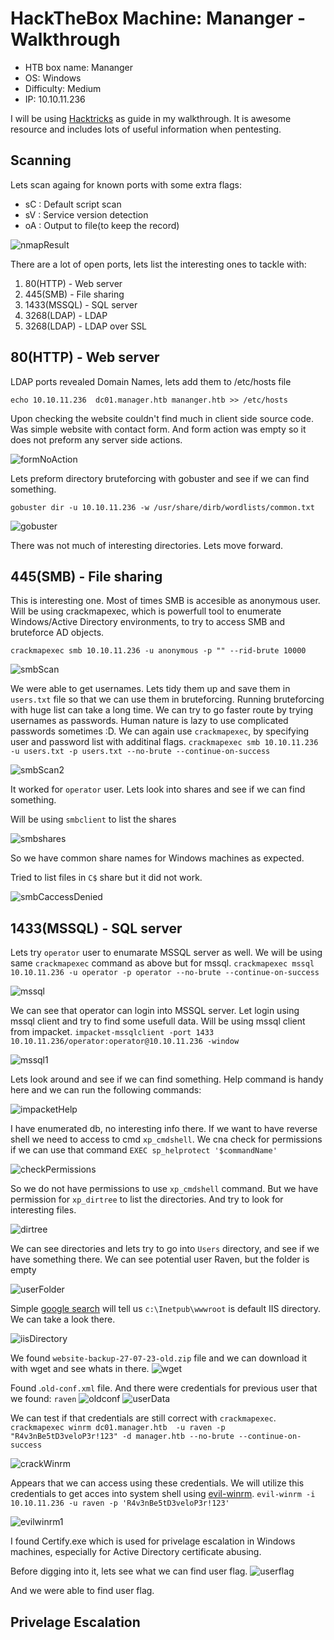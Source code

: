 # HackTheBox Machine: Mananger - Walkthrough

- HTB box name: Mananger
- OS: Windows
- Difficulty: Medium
- IP: 10.10.11.236

I will be using [Hacktricks](https://book.hacktricks.xyz/welcome/readme) as guide in my walkthrough. It is awesome resource and includes lots of useful information when pentesting.

## Scanning

Lets scan againg for known ports with some extra flags:

- sC : Default script scan
- sV : Service version detection
- oA : Output to file(to keep the record)

![nmapResult](image-15.png)

There are a lot of open ports, lets list the interesting ones to tackle with:

1. 80(HTTP) - Web server
2. 445(SMB) - File sharing
3. 1433(MSSQL) - SQL server
4. 3268(LDAP) - LDAP
5. 3268(LDAP) - LDAP over SSL

## 80(HTTP) - Web server

LDAP ports revealed Domain Names, lets add them to /etc/hosts file

`echo 10.10.11.236  dc01.manager.htb mananger.htb >> /etc/hosts`

Upon checking the website couldn't find much in client side source code.
Was simple website with contact form. And form action was empty so it does not preform any server side actions.

![formNoAction](image-16.png)

Lets preform directory bruteforcing with gobuster and see if we can find something.

`gobuster dir -u 10.10.11.236 -w /usr/share/dirb/wordlists/common.txt`

![gobuster](image-1.png)

There was not much of interesting directories.
Lets move forward.

## 445(SMB) - File sharing

This is interesting one. Most of times SMB is accesible as anonymous user.
Will be using crackmapexec, which is powerfull tool to enumerate Windows/Active Directory environments, to try to access SMB and bruteforce AD objects.

`crackmapexec smb 10.10.11.236 -u anonymous -p "" --rid-brute 10000`

![smbScan](image.png)

We were able to get usernames. Lets tidy them up and save them in `users.txt` file so that we can use them in bruteforcing. Running bruteforcing with huge list can take a long time. We can try to go faster route by trying usernames as passwords. Human nature is lazy to use complicated passwords sometimes :D.
We can again use `crackmapexec`, by specifying user and password list with additinal flags.
`crackmapexec smb 10.10.11.236 -u users.txt -p users.txt --no-brute --continue-on-success`

![smbScan2](image-2.png)

It worked for `operator` user. Lets look into shares and see if we can find something.

Will be using `smbclient` to list the shares

![smbshares](image-17.png)

So we have common share names for Windows machines as expected.

Tried to list files in `C$` share but it did not work.

![smbCaccessDenied](image-18.png)

## 1433(MSSQL) - SQL server

Lets try `operator` user to enumarate MSSQL server as well. We will be using same `crackmapexec` command as above but for mssql.
`crackmapexec mssql 10.10.11.236 -u operator -p operator --no-brute --continue-on-success`

![mssql](image-3.png)

We can see that operator can login into MSSQL server. Let login using mssql client and try to find some usefull data. Will be using mssql client from impacket.
`impacket-mssqlclient -port 1433 10.10.11.236/operator:operator@10.10.11.236 -window`

![mssql1](image-4.png)

Lets look around and see if we can find something. Help command is handy here and we can run the following commands:

![impacketHelp](image-5.png)

I have enumerated db, no interesting info there.
If we want to have reverse shell we need to access to cmd `xp_cmdshell`.
We cna check for permissions if we can use that command `EXEC sp_helprotect '$commandName'`

![checkPermissions](image-19.png)

So we do not have permissions to use `xp_cmdshell` command.
But we have permission for `xp_dirtree` to list the directories. And try to look for interesting files.

![dirtree](image-7.png)

We can see directories and lets try to go into `Users` directory, and see if we have something there.
We can see potential user Raven, but the folder is empty

![userFolder](image-20.png)

Simple [google search](https://serverfault.com/questions/281159/finding-the-root-for-a-windows-iis-server) will tell us `c:\Inetpub\wwwroot` is default IIS directory. We can take a look there.

![iisDirectory](image-8.png)

We found `website-backup-27-07-23-old.zip` file and we can download it with wget and see whats in there.
![wget](image-9.png)

Found .`old-conf.xml` file. And there were credentials for previous user that we found: `raven`
![oldconf](image-10.png)
![userData](image-11.png)

We can test if that credentials are still correct with `crackmapexec`.
`crackmapexec winrm dc01.manager.htb  -u raven -p "R4v3nBe5tD3veloP3r!123" -d manager.htb --no-brute --continue-on-success`

![crackWinrm](image-12.png)

Appears that we can access using these credentials. We will utilize this credentials to get acces into system shell using [evil-winrm](https://github.com/Hackplayers/evil-winrm).
`evil-winrm -i 10.10.11.236 -u raven -p 'R4v3nBe5tD3veloP3r!123'`

![evilwinrm1](image-13.png)

I found Certify.exe which is used for privelage escalation in Windows machines, especially for  Active Directory certificate abusing.

Before digging into it, lets see what we can find user flag.
![userflag](image-14.png)

And we were able to find user flag.

## Privelage Escalation


